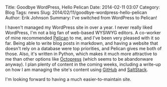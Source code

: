 Title: Goodbye WordPress, Hello Pelican
Date: 2014-02-11 03:07
Category: Blog
Tags: news
Slug: 2014/02/11/goodbye-wordpress-hello-pelican
Author: Erik Johnson
Summary: I've switched from WordPress to Pelican!

I haven't managed my WordPress site in over a year. I never really liked
WordPress, I'm not a big fan of web-based WYSIWYG editors. A co-worker of mine
recommended [Pelican](http://getpelican.com) to me, and I've been very pleased
with it so far. Being able to write blog posts in markdown, and having a
website that doesn't rely on a database were top priorities, and Pelican gives
me both of those. Also, it's written in Python, which makes it much more
attractive to me than other options like [Octopress](http://octopress.org/)
(which seems to be abandonware anyway). I plan plenty of content in the coming
weeks, including a write-up on how I am managing the site's content using
[GitHub](https://github.com) and [SaltStack](http://saltstack.com).

I'm looking forward to having a much easier-to-maintain site.
